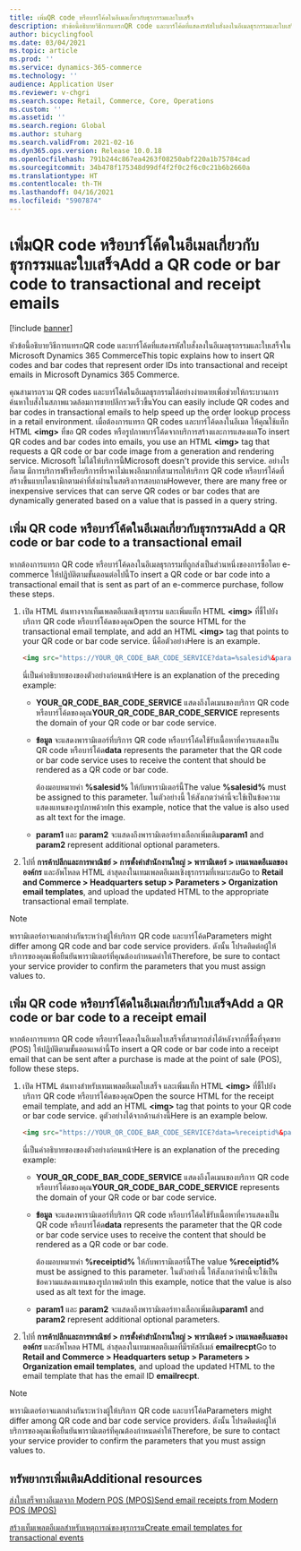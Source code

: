```yaml
---
title: เพิ่มQR code หรือบาร์โค้ดในอีเมลเกี่ยวกับธุรกรรมและใบเสร็จ
description: หัวข้อนี้อธิบายวิธีการแทรกQR code และบาร์โค้ดที่แสดงรหัสใบสั่งลงในอีเมลธุรกรรมและใบเสร็จใน Microsoft Dynamics 365 Commerce
author: bicyclingfool
ms.date: 03/04/2021
ms.topic: article
ms.prod: ''
ms.service: dynamics-365-commerce
ms.technology: ''
audience: Application User
ms.reviewer: v-chgri
ms.search.scope: Retail, Commerce, Core, Operations
ms.custom: ''
ms.assetid: ''
ms.search.region: Global
ms.author: stuharg
ms.search.validFrom: 2021-02-16
ms.dyn365.ops.version: Release 10.0.18
ms.openlocfilehash: 791b244c867ea4263f08250abf220a1b75784cad
ms.sourcegitcommit: 34b478f175348d99df4f2f0c2f6c0c21b6b2660a
ms.translationtype: HT
ms.contentlocale: th-TH
ms.lasthandoff: 04/16/2021
ms.locfileid: "5907874"
---
```

# <a name="add-a-qr-code-or-bar-code-to-transactional-and-receipt-emails"></a><span data-ttu-id="d38de-103">เพิ่มQR code หรือบาร์โค้ดในอีเมลเกี่ยวกับธุรกรรมและใบเสร็จ</span><span class="sxs-lookup"><span data-stu-id="d38de-103">Add a QR code or bar code to transactional and receipt emails</span></span>

[!include [banner](includes/banner.md)]

<span data-ttu-id="d38de-104">หัวข้อนี้อธิบายวิธีการแทรกQR code และบาร์โค้ดที่แสดงรหัสใบสั่งลงในอีเมลธุรกรรมและใบเสร็จใน Microsoft Dynamics 365 Commerce</span><span class="sxs-lookup"><span data-stu-id="d38de-104">This topic explains how to insert QR codes and bar codes that represent order IDs into transactional and receipt emails in Microsoft Dynamics 365 Commerce.</span></span>

<span data-ttu-id="d38de-105">คุณสามารถรวม QR codes และบาร์โค้ดในอีเมลธุรกรรมได้อย่างง่ายดายเพื่อช่วยให้กระบวนการค้นหาใบสั่งในสภาพแวดล้อมการขายปลีกรวดเร็วขึ้น</span><span class="sxs-lookup"><span data-stu-id="d38de-105">You can easily include QR codes and bar codes in transactional emails to help speed up the order lookup process in a retail environment.</span></span> <span data-ttu-id="d38de-106">เมื่อต้องการแทรก QR codes และบาร์โค้ดลงในอีเมล ให้คุณใช้แท็ก HTML **\<img\>** ที่ขอ QR codes หรือรูปภาพบาร์โค้ดจากบริการสร้างและการแสดงผล</span><span class="sxs-lookup"><span data-stu-id="d38de-106">To insert QR codes and bar codes into emails, you use an HTML **\<img\>** tag that requests a QR code or bar code image from a generation and rendering service.</span></span> <span data-ttu-id="d38de-107">Microsoft ไม่ได้ให้บริการนี้</span><span class="sxs-lookup"><span data-stu-id="d38de-107">Microsoft doesn't provide this service.</span></span> <span data-ttu-id="d38de-108">อย่างไรก็ตาม มีการบริการฟรีหรือบริการที่ราคาไม่แพงอีกมากที่สามารถให้บริการ QR code หรือบาร์โค้ดที่สร้างขึ้นแบบไดนามิกตามค่าที่ส่งผ่านในสตริงการสอบถาม</span><span class="sxs-lookup"><span data-stu-id="d38de-108">However, there are many free or inexpensive services that can serve QR codes or bar codes that are dynamically generated based on a value that is passed in a query string.</span></span>

## <a name="add-a-qr-code-or-bar-code-to-a-transactional-email"></a><span data-ttu-id="d38de-109">เพิ่ม QR code หรือบาร์โค้ดในอีเมลเกี่ยวกับธุรกรรม</span><span class="sxs-lookup"><span data-stu-id="d38de-109">Add a QR code or bar code to a transactional email</span></span>

<span data-ttu-id="d38de-110">หากต้องการแทรก QR code หรือบาร์โค้ดลงในอีเมลธุรกรรมที่ถูกส่งเป็นส่วนหนึ่งของการซื้อโดย e-commerce ให้ปฏิบัติตามขั้นตอนต่อไปนี้</span><span class="sxs-lookup"><span data-stu-id="d38de-110">To insert a QR code or bar code into a transactional email that is sent as part of an e-commerce purchase, follow these steps.</span></span>

1. <span data-ttu-id="d38de-111">เปิด HTML ต้นทางจากเท็มเพลตอีเมลเชิงธุรกรรม และเพิ่มแท็ก HTML **\<img\>** ที่ชี้ไปยังบริการ QR code หรือบาร์โค้ดของคุณ</span><span class="sxs-lookup"><span data-stu-id="d38de-111">Open the source HTML for the transactional email template, and add an HTML **\<img\>** tag that points to your QR code or bar code service.</span></span> <span data-ttu-id="d38de-112">นี่คือตัวอย่าง</span><span class="sxs-lookup"><span data-stu-id="d38de-112">Here is an example.</span></span>

    ```HTML
    <img src="https://YOUR_QR_CODE_BAR_CODE_SERVICE?data=%salesid%&param1=value1&param2=value2" alt="%salesid%" />
    ```

    <span data-ttu-id="d38de-113">นี่เป็นคำอธิบายของของตัวอย่างก่อนหน้า</span><span class="sxs-lookup"><span data-stu-id="d38de-113">Here is an explanation of the preceding example:</span></span>

    - <span data-ttu-id="d38de-114">**YOUR\_QR\_CODE\_BAR\_CODE\_SERVICE** แสดงถึงโดเมนของบริการ QR code หรือบาร์โค้ดของคุณ</span><span class="sxs-lookup"><span data-stu-id="d38de-114">**YOUR\_QR\_CODE\_BAR\_CODE\_SERVICE** represents the domain of your QR code or bar code service.</span></span>
    - <span data-ttu-id="d38de-115">**ข้อมูล** จะแสดงพารามิเตอร์ที่บริการ QR code หรือบาร์โค้ดใช้รับเนื้อหาที่ควรแสดงเป็น QR code หรือบาร์โค้ด</span><span class="sxs-lookup"><span data-stu-id="d38de-115">**data** represents the parameter that the QR code or bar code service uses to receive the content that should be rendered as a QR code or bar code.</span></span>

        <span data-ttu-id="d38de-116">ต้องมอบหมายค่า **%salesid%** ให้กับพารามิเตอร์นี้</span><span class="sxs-lookup"><span data-stu-id="d38de-116">The value **%salesid%** must be assigned to this parameter.</span></span> <span data-ttu-id="d38de-117">ในตัวอย่างนี้ ให้สังเกตว่าค่านี้จะใช้เป็นข้อความแสดงแทนของรูปภาพด้วย</span><span class="sxs-lookup"><span data-stu-id="d38de-117">In this example, notice that the value is also used as alt text for the image.</span></span>

    - <span data-ttu-id="d38de-118">**param1** และ **param2** จะแสดงถึงพารามิเตอร์ทางเลือกเพิ่มเติม</span><span class="sxs-lookup"><span data-stu-id="d38de-118">**param1** and **param2** represent additional optional parameters.</span></span>

1. <span data-ttu-id="d38de-119">ไปที่ **การค้าปลีกและการพาณิชย์ \> การตั้งค่าสำนักงานใหญ่ \> พารามิเตอร์ \> เทมเพลตอีเมลขององค์กร** และอัพโหลด HTML ล่าสุดลงในเทมเพลตอีเมลเชิงธุรกรรมที่เหมาะสม</span><span class="sxs-lookup"><span data-stu-id="d38de-119">Go to **Retail and Commerce \> Headquarters setup \> Parameters \> Organization email templates**, and upload the updated HTML to the appropriate transactional email template.</span></span>

> [!NOTE]
> <span data-ttu-id="d38de-120">พารามิเตอร์อาจแตกต่างกันระหว่างผู้ให้บริการ QR code และบาร์โค้ด</span><span class="sxs-lookup"><span data-stu-id="d38de-120">Parameters might differ among QR code and bar code service providers.</span></span> <span data-ttu-id="d38de-121">ดังนั้น โปรดติดต่อผู้ให้บริการของคุณเพื่อยืนยันพารามิเตอร์ที่คุณต้องกําหนดค่าให้</span><span class="sxs-lookup"><span data-stu-id="d38de-121">Therefore, be sure to contact your service provider to confirm the parameters that you must assign values to.</span></span>

## <a name="add-a-qr-code-or-bar-code-to-a-receipt-email"></a><span data-ttu-id="d38de-122">เพิ่ม QR code หรือบาร์โค้ดในอีเมลเกี่ยวกับใบเสร็จ</span><span class="sxs-lookup"><span data-stu-id="d38de-122">Add a QR code or bar code to a receipt email</span></span> 

<span data-ttu-id="d38de-123">หากต้องการแทรก QR code หรือบาร์โคดลงในอีเมลใบเสร็จที่สามารถส่งได้หลังจากที่ซื้อที่จุดขาย (POS) ให้ปฏิบัติตามขั้นตอนเหล่านี้</span><span class="sxs-lookup"><span data-stu-id="d38de-123">To insert a QR code or bar code into a receipt email that can be sent after a purchase is made at the point of sale (POS), follow these steps.</span></span>

1. <span data-ttu-id="d38de-124">เปิด HTML ต้นทางสำหรับเทมเพลตอีเมลใบเสร็จ และเพิ่มแท็ก HTML **\<img\>** ที่ชี้ไปยังบริการ QR code หรือบาร์โค้ดของคุณ</span><span class="sxs-lookup"><span data-stu-id="d38de-124">Open the source HTML for the receipt email template, and add an HTML **\<img\>** tag that points to your QR code or bar code service.</span></span> <span data-ttu-id="d38de-125">ดูตัวอย่างได้จากด้านล่างนี้</span><span class="sxs-lookup"><span data-stu-id="d38de-125">Here is an example below.</span></span>

    ```HTML
    <img src="https://YOUR_QR_CODE_BAR_CODE_SERVICE?data=%receiptid%&param1=value1&param2=value2" alt="%receiptid%" />
    ```

    <span data-ttu-id="d38de-126">นี่เป็นคำอธิบายของของตัวอย่างก่อนหน้า</span><span class="sxs-lookup"><span data-stu-id="d38de-126">Here is an explanation of the preceding example:</span></span>

    - <span data-ttu-id="d38de-127">**YOUR\_QR\_CODE\_BAR\_CODE\_SERVICE** แสดงถึงโดเมนของบริการ QR code หรือบาร์โค้ดของคุณ</span><span class="sxs-lookup"><span data-stu-id="d38de-127">**YOUR\_QR\_CODE\_BAR\_CODE\_SERVICE** represents the domain of your QR code or bar code service.</span></span>
    - <span data-ttu-id="d38de-128">**ข้อมูล** จะแสดงพารามิเตอร์ที่บริการ QR code หรือบาร์โค้ดใช้รับเนื้อหาที่ควรแสดงเป็น QR code หรือบาร์โค้ด</span><span class="sxs-lookup"><span data-stu-id="d38de-128">**data** represents the parameter that the QR code or bar code service uses to receive the content that should be rendered as a QR code or bar code.</span></span>

        <span data-ttu-id="d38de-129">ต้องมอบหมายค่า **%receiptid%** ให้กับพารามิเตอร์นี้</span><span class="sxs-lookup"><span data-stu-id="d38de-129">The value **%receiptid%** must be assigned to this parameter.</span></span> <span data-ttu-id="d38de-130">ในตัวอย่างนี้ ให้สังเกตว่าค่านี้จะใช้เป็นข้อความแสดงแทนของรูปภาพด้วย</span><span class="sxs-lookup"><span data-stu-id="d38de-130">In this example, notice that the value is also used as alt text for the image.</span></span>

    - <span data-ttu-id="d38de-131">**param1** และ **param2** จะแสดงถึงพารามิเตอร์ทางเลือกเพิ่มเติม</span><span class="sxs-lookup"><span data-stu-id="d38de-131">**param1** and **param2** represent additional optional parameters.</span></span>

1. <span data-ttu-id="d38de-132">ไปที่ **การค้าปลีกและการพาณิชย์ \> การตั้งค่าสำนักงานใหญ่ \> พารามิเตอร์ \> เทมเพลตอีเมลขององค์กร** และอัพโหลด HTML ล่าสุดลงในเทมเพลตอีเมลที่มีรหัสอีเมล์ **emailrecpt**</span><span class="sxs-lookup"><span data-stu-id="d38de-132">Go to **Retail and Commerce \> Headquarters setup \> Parameters \> Organization email templates**, and upload the updated HTML to the email template that has the email ID **emailrecpt**.</span></span>

> [!NOTE]
> <span data-ttu-id="d38de-133">พารามิเตอร์อาจแตกต่างกันระหว่างผู้ให้บริการ QR code และบาร์โค้ด</span><span class="sxs-lookup"><span data-stu-id="d38de-133">Parameters might differ among QR code and bar code service providers.</span></span> <span data-ttu-id="d38de-134">ดังนั้น โปรดติดต่อผู้ให้บริการของคุณเพื่อยืนยันพารามิเตอร์ที่คุณต้องกําหนดค่าให้</span><span class="sxs-lookup"><span data-stu-id="d38de-134">Therefore, be sure to contact your service provider to confirm the parameters that you must assign values to.</span></span>

## <a name="additional-resources"></a><span data-ttu-id="d38de-135">ทรัพยากรเพิ่มเติม</span><span class="sxs-lookup"><span data-stu-id="d38de-135">Additional resources</span></span>

[<span data-ttu-id="d38de-136">ส่งใบเสร็จทางอีเมลจาก Modern POS (MPOS)</span><span class="sxs-lookup"><span data-stu-id="d38de-136">Send email receipts from Modern POS (MPOS)</span></span>](email-receipts.md)

[<span data-ttu-id="d38de-137">สร้างเท็มเพลตอีเมลสำหรับเหตุการณ์ของธุรกรรม</span><span class="sxs-lookup"><span data-stu-id="d38de-137">Create email templates for transactional events</span></span>](email-templates-transactions.md)
